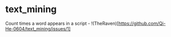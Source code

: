 # text_mining
Count times a word appears in a script - !(TheRaven)[https://github.com/Qi-He-0604/text_mining/issues/1]
